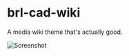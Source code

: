 brl-cad-wiki
============

A media wiki theme that's actually good. 

![Screenshot](http://i.imgur.com/Hgn4Wzd.png "Screenshot")
